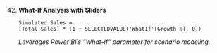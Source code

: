 42. **What-If Analysis with Sliders**  
    ```DAX
    Simulated Sales = 
    [Total Sales] * (1 + SELECTEDVALUE('WhatIf'[Growth %], 0))
    ```
    *Leverages Power BI’s "What-If" parameter for scenario modeling.*
